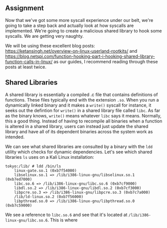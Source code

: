 ## Assignment
Now that we've got some more syscall experience under our belt, we're going to take a step back and actually look at how syscalls are implemented. We're going to create a malicious shared library to hook some syscalls. We are getting very naughty. 

We will be using these excellent blog posts: https://ketansingh.net/overview-on-linux-userland-rootkits/ and https://blog.netspi.com/function-hooking-part-i-hooking-shared-library-function-calls-in-linux/ as our guides, I recommend reading through these posts at least twice. 

## Shared Libraries
A shared library is essentially a compiled .c file that contains definitions of functions. These files typically end with the extension `.so`. When you run a dynamically linked binary and it makes a `write()` syscall for instance, it seeks out the defintion for `write()` in a shared library file called `libc`. As far as the binary knows, `write()` means whatever `libc` says it means. Normally, this a good thing. Instead of having to recompile all binaries when a function is altered in a shared library, users can instead just update the shared library and have all of its dependent binaries across the system work as intended. 

We can see what shared libraries are consulted by a binary with the `ldd` utility which checks for dynamic dependencies. Let's see which shared libraries `ls` uses on a Kali Linux installation: 
```terminal_session
tokyo:/lib/ # ldd /bin/ls
	linux-gate.so.1 (0xb7f54000)
	libselinux.so.1 => /lib/i386-linux-gnu/libselinux.so.1 (0xb7ed7000)
	libc.so.6 => /lib/i386-linux-gnu/libc.so.6 (0xb7cf9000)
	libdl.so.2 => /lib/i386-linux-gnu/libdl.so.2 (0xb7cf3000)
	libpcre.so.3 => /lib/i386-linux-gnu/libpcre.so.3 (0xb7c7a000)
	/lib/ld-linux.so.2 (0xb7f56000)
	libpthread.so.0 => /lib/i386-linux-gnu/libpthread.so.0 (0xb7c59000)
```

We see a reference to `libc.so.6` and see that it's located at `/lib/i386-linux-gnu/libc.so.6`. This is where 


